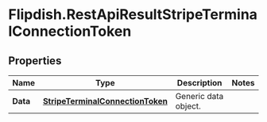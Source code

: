 # Flipdish.RestApiResultStripeTerminalConnectionToken

## Properties
Name | Type | Description | Notes
------------ | ------------- | ------------- | -------------
**Data** | [**StripeTerminalConnectionToken**](StripeTerminalConnectionToken.md) | Generic data object. | 



